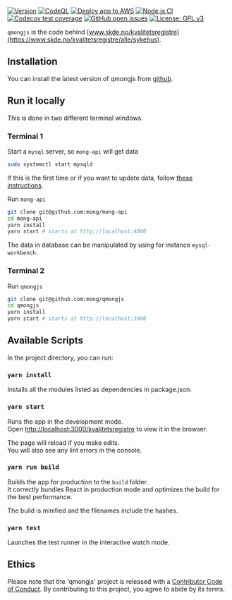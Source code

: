 [![Version](https://img.shields.io/github/v/release/mong/qmongjs?sort=semver)](https://github.com/mong/qmongjs/releases)
[![CodeQL](https://github.com/mong/qmongjs/actions/workflows/codeql-analysis.yml/badge.svg)](https://github.com/mong/qmongjs/actions/workflows/codeql-analysis.yml)
[![Deploy app to AWS](https://github.com/mong/qmongjs/actions/workflows/aws_deploy.yml/badge.svg)](https://github.com/mong/qmongjs/actions/workflows/aws_deploy.yml)
[![Node.js CI](https://github.com/mong/qmongjs/actions/workflows/node.js.yml/badge.svg)](https://github.com/mong/qmongjs/actions/workflows/node.js.yml)
[![Codecov test coverage](https://codecov.io/gh/mong/qmongjs/branch/master/graph/badge.svg)](https://codecov.io/gh/mong/qmongjs?branch=master)
[![GitHub open issues](https://img.shields.io/github/issues/mong/qmongjs.svg)](https://github.com/mong/qmongjs/issues)
[![License: GPL v3](https://img.shields.io/badge/License-GPLv3-blue.svg)](https://www.gnu.org/licenses/gpl-3.0)

`qmongjs` is the code behind [www.skde.no/kvalitetsregistre](https://www.skde.no/kvalitetsregistre/alle/sykehus).

## Installation

You can install the latest version of qmongjs from [github](https://github.com/mong/qmongjs).

## Run it locally

This is done in two different terminal windows.

### Terminal 1

Start a `mysql` server, so `mong-api` will get data

```sh
sudo systemctl start mysqld
```

If this is the first time or if you want to update data, follow [these instructions](https://mong.github.io/#/utvikling?id=kj%c3%b8re-database-lokalt).

Run `mong-api`

```sh
git clone git@github.com:mong/mong-api
cd mong-api
yarn install
yarn start # starts at http://localhost:4000
```

The data in database can be manipulated by using for instance `mysql-workbench`.

### Terminal 2

Run `qmongjs`

```sh
git clone git@github.com:mong/qmongjs
cd qmongjs
yarn install
yarn start # starts at http://localhost:3000
```

## Available Scripts

In the project directory, you can run:

### `yarn install`

Installs all the modules listed as dependencies in package.json.

### `yarn start`

Runs the app in the development mode.<br />
Open [http://localhost:3000/kvalitetsregistre](http://localhost:3000/kvalitetsregistre) to view it in the browser.

The page will reload if you make edits.<br />
You will also see any lint errors in the console.

### `yarn run build`

Builds the app for production to the `build` folder.<br />
It correctly bundles React in production mode and optimizes the build for the best performance.

The build is minified and the filenames include the hashes.<br />

### `yarn test`

Launches the test runner in the interactive watch mode.

## Ethics

Please note that the 'qmongjs' project is released with a
[Contributor Code of Conduct](CODE_OF_CONDUCT.md).
By contributing to this project, you agree to abide by its terms.
